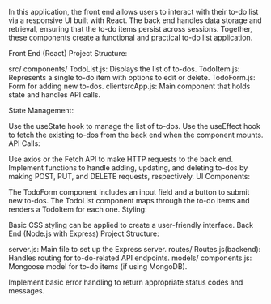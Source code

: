 In this application, the front end allows users to interact with their to-do list via a responsive UI built with React. 
The back end handles data storage and retrieval, ensuring that the to-do items persist across sessions. Together, these components create a functional and practical to-do list application.

Front End (React)
Project Structure:

src/
components/
TodoList.js: Displays the list of to-dos.
TodoItem.js: Represents a single to-do item with options to edit or delete.
TodoForm.js: Form for adding new to-dos.
clientsrcApp.js: Main component that holds state and handles API calls.

State Management:

Use the useState hook to manage the list of to-dos.
Use the useEffect hook to fetch the existing to-dos from the back end when the component mounts.
API Calls:

Use axios or the Fetch API to make HTTP requests to the back end.
Implement functions to handle adding, updating, and deleting to-dos by making POST, PUT, and DELETE requests, respectively.
UI Components:

The TodoForm component includes an input field and a button to submit new to-dos.
The TodoList component maps through the to-do items and renders a TodoItem for each one.
Styling:

Basic CSS styling can be applied to create a user-friendly interface.
Back End (Node.js with Express)
Project Structure:

server.js: Main file to set up the Express server.
routes/
Routes.js(backend): Handles routing for to-do-related API endpoints.
models/
components.js: Mongoose model for to-do items (if using MongoDB).

Implement basic error handling to return appropriate status codes and messages.

